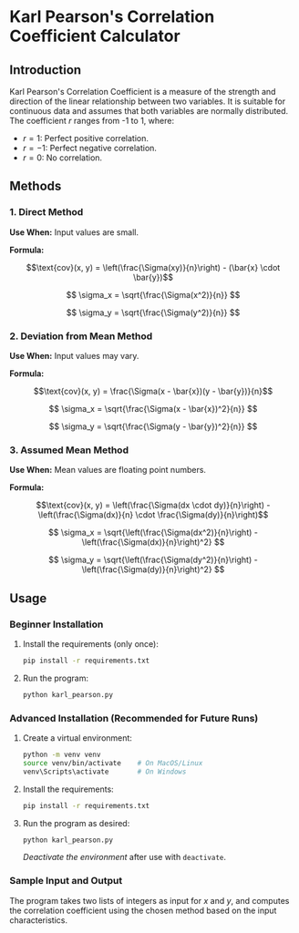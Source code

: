 # Karl Pearson's Correlation Coefficient Calculator

## Introduction

Karl Pearson's Correlation Coefficient is a measure of the strength and direction of the linear relationship between two variables. It is suitable for continuous data and assumes that both variables are normally distributed. The coefficient $r$ ranges from -1 to 1, where:
- $r = 1$: Perfect positive correlation.
- $r = -1$: Perfect negative correlation.
- $r = 0$: No correlation.

## Methods

### 1. Direct Method
**Use When:** Input values are small.

**Formula:**

$$\text{cov}(x, y) = \left(\frac{\Sigma(xy)}{n}\right) - (\bar{x} \cdot \bar{y})$$

$$
\sigma_x = \sqrt{\frac{\Sigma(x^2)}{n}}
$$

$$
\sigma_y = \sqrt{\frac{\Sigma(y^2)}{n}}
$$


### 2. Deviation from Mean Method
**Use When:** Input values may vary.

**Formula:**

$$\text{cov}(x, y) = \frac{\Sigma(x - \bar{x})(y - \bar{y})}{n}$$

$$
\sigma_x = \sqrt{\frac{\Sigma(x - \bar{x})^2}{n}}
$$

$$
\sigma_y = \sqrt{\frac{\Sigma(y - \bar{y})^2}{n}}
$$


### 3. Assumed Mean Method
**Use When:** Mean values are floating point numbers.

**Formula:**

$$\text{cov}(x, y) = \left(\frac{\Sigma(dx \cdot dy)}{n}\right) - \left(\frac{\Sigma(dx)}{n} \cdot \frac{\Sigma(dy)}{n}\right)$$

$$
\sigma_x = \sqrt{\left(\frac{\Sigma(dx^2)}{n}\right) - \left(\frac{\Sigma(dx)}{n}\right)^2}
$$

$$
\sigma_y = \sqrt{\left(\frac{\Sigma(dy^2)}{n}\right) - \left(\frac{\Sigma(dy)}{n}\right)^2}
$$

## Usage

### Beginner Installation

1. Install the requirements (only once):
   ```bash
   pip install -r requirements.txt
   ```
2. Run the program:
   ```bash
   python karl_pearson.py
   ```

### Advanced Installation (Recommended for Future Runs)

1. Create a virtual environment:
   ```bash
   python -m venv venv
   source venv/bin/activate    # On MacOS/Linux
   venv\Scripts\activate       # On Windows
   ```
2. Install the requirements:
   ```bash
   pip install -r requirements.txt
   ```
3. Run the program as desired:
   ```bash
   python karl_pearson.py
   ```
   *Deactivate the environment* after use with `deactivate`.

### Sample Input and Output

The program takes two lists of integers as input for $x$ and $y$, and computes the correlation coefficient using the chosen method based on the input characteristics.